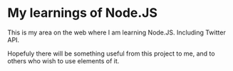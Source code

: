 # My learnings of Node.JS

This is my area on the web where I am learning Node.JS. Including Twitter API.

Hopefuly there will be something useful from this project to me, and to others who wish to use elements of it. 
